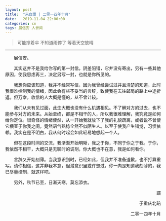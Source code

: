 ```yaml
---
layout: post
title:  "来自譞 | 二零一四年十月"
date:   2019-11-04 22:00:00
categories: cn
tags: 展信安 人世间
---
```



>可能撑着伞
>不知道雨停了
>等着天空放晴

------------

&emsp;&emsp;展信安。

&emsp;&emsp;其实这并不是我给你写的第一封信。阴差阳错，它并没有寄出，另有一些其他原因，使我思虑再三，决定另写一封，也就是你所见的。

&emsp;&emsp;我想你应该知道，我并不经常写信，因为我曾经尝试过并且清楚的知道，此时我很难控制我的情绪，因此会有些不妥当的言辞，致使我在去往邮局的路上中途折返。但万幸，收信的人大概是懂的，从不曾计较。

&emsp;&emsp;我们从未有见过面，此生大概也没有什么机遇相见。不了解对方的过去，也不能参与对方的未来。从始至终，都是不相干的人，所以我很难理解，我究竟是如何给你定位。很奇怪的情绪使然，从一开始我就放下了我的礼貌疏离，或者说不曾使它横亘于你我之间，竟然语气熟稔全然不似陌生人。以至于使我产生错觉，习惯依赖。我实在是不明白，我从何时起会如此轻易地想起一个人。

&emsp;&emsp;但在这段时间的交流，我渐渐开始明晰，我之于你，不同于你之于我。于你，我依然不相干，大概只是无聊时的调剂，你大概也不在意，我是如何看你。

&emsp;&emsp;言辞又开始刻薄。当我意识到时，已经如此，但我并不准备道歉，也不打算重写。请你相信，这并非我本意，但潜意识里或许想过，你一向是知道我刻薄的，我已尽量控制，就这样吧。

&emsp;&emsp;另外，秋节已至，日渐天寒，莫忘添衣。


<p align="right">譞</p>
<p align="right">于重庆北碚</p>
<p align="right">二零一四年十月</p>

